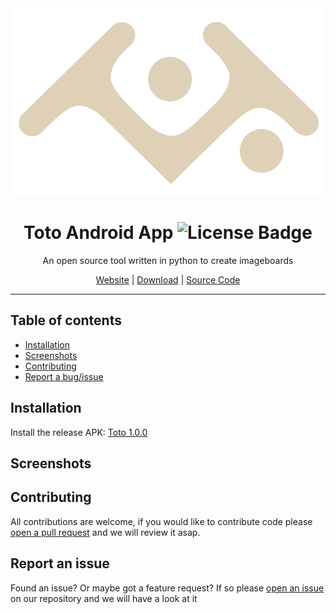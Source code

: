 <div align="center">
<img src="logo.svg">

# Toto Android App ![License Badge](https://img.shields.io/badge/license-GPL%203.0-blue)

An open source tool written in python to create imageboards

[Website](https://github.com/malinest/toto-android) | [Download](https://github.com/malinest/toto-android/releases) | [Source Code](https://github.com/malinest/toto-android)

</div>

---

## Table of contents

- [Installation](#installation)
- [Screenshots](#screenshots)
- [Contributing](#contributing)
- [Report a bug/issue](#report-an-issue)

## Installation

Install the release APK: [Toto 1.0.0](https://github.com/malinest/toto-andrdoid/releases)
	
## Screenshots


## Contributing

All contributions are welcome, if you would like to contribute code please [open a pull request](https://github.com/malinest/toto-android/pulls) and we will review it asap.

## Report an issue

Found an issue? Or maybe got a feature request? If so please [open an issue](https://github.com/malinest/toto-android/issues) on our repository and we will have a look at it
